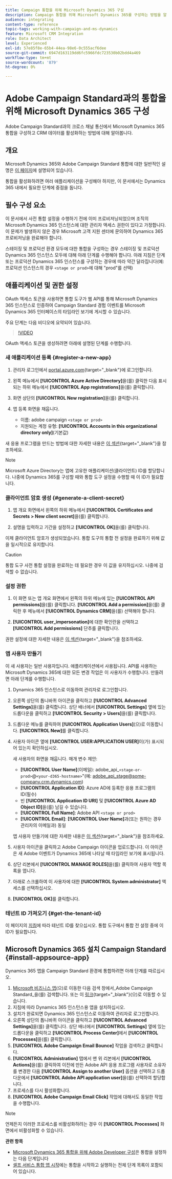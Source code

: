 ```yaml
---
title: Campaign 통합을 위해 Microsoft Dynamics 365 구성
description: Campaign 통합을 위해 Microsoft Dynamics 365를 구성하는 방법을 알아봅니다.
audience: integrating
content-type: reference
topic-tags: working-with-campaign-and-ms-dynamics
feature: Microsoft CRM Integration
role: Data Architect
level: Experienced
exl-id: 57e85f8e-65b4-44ea-98e6-0c555acf6dee
source-git-commit: 6947d163119dd6fc5966fdc723530b02bdd4a469
workflow-type: tm+mt
source-wordcount: '879'
ht-degree: 0%

---
```


# Adobe Campaign Standard과의 통합을 위해 Microsoft Dynamics 365 구성

Adobe Campaign Standard과의 크로스 채널 통신에서 Microsoft Dynamics 365 통합을 구성하고 CRM 데이터를 활성화하는 방법에 대해 알아봅니다.

## 개요

Microsoft Dynamics 365와 Adobe Campaign Standard 통합에 대한 일반적인 설명은 [이 페이지](../../integrating/using/d365-acs-get-started.md)에 설명되어 있습니다.

통합을 활성화하려면 여러 애플리케이션을 구성해야 하지만, 이 문서에서는 Dynamics 365 내에서 필요한 단계에 중점을 둡니다.

## 필수 구성 요소

이 문서에서 사전 통합 설정을 수행하기 전에 이미 프로비저닝되었으며 조직의 Microsoft Dynamics 365 인스턴스에 대한 관리자 액세스 권한이 있다고 가정합니다.  이 문제가 발생하지 않은 경우 Microsoft 고객 지원 센터에 문의하여 Dynamics 365 프로비저닝을 완료해야 합니다.

스테이징 및 프로덕션 환경 모두에 대한 통합을 구성하는 경우 스테이징 및 프로덕션 Dynamics 365 인스턴스 모두에 대해 아래 단계를 수행해야 합니다. 아래 지침은 단계 또는 프로덕션 Dynamics 365 인스턴스를 구성하는 경우에 따라 약간 달라집니다(예: 프로덕션 인스턴스의 경우 `<stage or prod>`에 대해 &quot;prod&quot;를 선택)

## 애플리케이션 및 권한 설정

OAuth 액세스 토큰을 사용하면 통합 도구가 웹 API를 통해 Microsoft Dynamics 365 인스턴스로 인증하여 Campaign Standard 경험 이벤트를 Microsoft Dynamics 365 인터페이스의 타임라인 보기에 게시할 수 있습니다.

주요 단계는 다음 비디오에 요약되어 있습니다.

>[!VIDEO](https://video.tv.adobe.com/v/27637)

OAuth 액세스 토큰을 생성하려면 아래에 설명된 단계를 수행합니다.

### 새 애플리케이션 등록 {#register-a-new-app}

1. 관리자 로그인에서 [portal.azure.com](https://portal.azure.com){target="_blank"}에 로그인합니다.

1. 왼쪽 메뉴에서 **[!UICONTROL Azure Active Directory]**&#x200B;을(를) 클릭한 다음 표시되는 하위 메뉴에서 **[!UICONTROL App registrations]**&#x200B;을(를) 클릭합니다.

1. 화면 상단의 **[!UICONTROL New registration]**&#x200B;을(를) 클릭합니다.

1. 앱 등록 화면을 채웁니다.

   * 이름: adobe campaign `<stage or prod>`
   * 지원되는 계정 유형: **[!UICONTROL Accounts in this organizational directory only]**(기본값)

새 응용 프로그램을 만드는 방법에 대한 자세한 내용은 [이 섹션](https://docs.microsoft.com/en-us/azure/active-directory/develop/quickstart-register-app){target="_blank"}을 참조하세요.

>[!NOTE]
>
>Microsoft Azure Directory는 앱에 고유한 애플리케이션(클라이언트) ID를 할당합니다. 나중에 Dynamics 365를 구성할 때와 통합 도구 설정을 수행할 때 이 ID가 필요합니다.

### 클라이언트 암호 생성 {#generate-a-client-secret}

1. 앱 개요 화면에서 왼쪽의 하위 메뉴에서 **[!UICONTROL Certificates and Secrets > New client secret]**&#x200B;을(를) 클릭합니다.

1. 설명을 입력하고 기간을 설정하고 **[!UICONTROL OK]**&#x200B;을(를) 클릭합니다.

이제 클라이언트 암호가 생성되었습니다. 통합 도구의 통합 전 설정을 완료하기 위해 값을 일시적으로 유지합니다.

>[!CAUTION]
>
>통합 도구 사전 통합 설정을 완료하는 데 필요한 경우 이 값을 유지하십시오. 나중에 검색할 수 없습니다.


### 설정 권한

1. 이 화면 또는 앱 개요 화면에서 왼쪽의 하위 메뉴에 있는 **[!UICONTROL API permissions]**&#x200B;을(를) 클릭합니다.  **[!UICONTROL Add a permission]**&#x200B;을(를) 클릭한 후 메뉴에서 **[!UICONTROL Dynamics CRM]**&#x200B;을(를) 선택해야 합니다.

1. **[!UICONTROL user_impersonation]**&#x200B;에 대한 확인란을 선택하고 **[!UICONTROL Add permissions]** 단추를 클릭합니다.

권한 설정에 대한 자세한 내용은 [이 섹션](https://docs.microsoft.com/en-us/azure/active-directory/develop/quickstart-configure-app-access-web-apis#add-permissions-to-access-web-apis){target="_blank"}을 참조하세요.

### 앱 사용자 만들기

이 새 사용자는 일반 사용자입니다. 애플리케이션에서 사용됩니다. API를 사용하는 Microsoft Dynamics 365에 대한 모든 변경 작업은 이 사용자가 수행합니다. 만들려면 아래 단계를 수행합니다.

1. Dynamics 365 인스턴스로 이동하여 관리자로 로그인합니다.

1. 오른쪽 상단의 톱니바퀴 아이콘을 클릭하고 **[!UICONTROL Advanced Settings]**&#x200B;을(를) 클릭합니다. 상단 배너에서 **[!UICONTROL Settings]** 옆에 있는 드롭다운을 클릭하고 **[!UICONTROL Security > Users]**&#x200B;을(를) 클릭합니다.

1. 드롭다운 메뉴를 클릭하여 **[!UICONTROL Application Users]**(으)로 이동합니다. **[!UICONTROL New]**&#x200B;를 클릭합니다.

1. 사용자 아이콘 옆에 **[!UICONTROL USER:APPLICATION USER]**&#x200B;이(가) 표시되어 있는지 확인하십시오.

   새 사용자의 화면을 채웁니다.  매개 변수 제안:

   * **[!UICONTROL User Name]**(이메일): adobe_api_`<stage-or-prod>`@`<your-d365-hostname>`&quot;(예: adobe_api_stage@some-company.crm.dynamics.com)
   * **[!UICONTROL Application ID]**: Azure AD에 등록한 응용 프로그램의 ID(필수)
   * 빈 **[!UICONTROL Application ID URI]** 및 **[!UICONTROL Azure AD Object ID]**&#x200B;을(를) 남길 수 있습니다.
   * **[!UICONTROL Full Name]**: Adobe API `<stage or prod>`
   * **[!UICONTROL Email]**: **[!UICONTROL User Name]**&#x200B;과(또는 원하는 경우 관리자의 이메일과) 동일

   앱 사용자 만들기에 대한 자세한 내용은 [이 섹션](https://docs.microsoft.com/en-gb/power-platform/admin/create-users-assign-online-security-roles#create-an-application-user){target="_blank"}을 참조하세요.

1. 사용자 아이콘을 클릭하고 Adobe Campaign 아이콘을 업로드합니다. 이 아이콘은 새 Adobe 이벤트가 Dynamics 365에 나타날 때 타임라인 보기에 표시됩니다.

1. 상단 리본에서 **[!UICONTROL MANAGE ROLES]**&#x200B;을(를) 클릭하여 사용자 역할 목록을 엽니다.

1. 아래로 스크롤하여 이 사용자에 대한 **[!UICONTROL System administrator]** 액세스를 선택하십시오.

1. **[!UICONTROL OK]**&#x200B;를 클릭합니다.

### 테넌트 ID 가져오기 {#get-the-tenant-id}

이 페이지의 [지침](https://docs.microsoft.com/en-us/onedrive/find-your-office-365-tenant-id)에 따라 테넌트 ID를 찾으십시오.  통합 도구에서 통합 전 설정 중에 이 ID가 필요합니다.

## Microsoft Dynamics 365 설치 Campaign Standard {#install-appsource-app}

Dynamics 365 앱을 Campaign Standard 환경에 통합하려면 아래 단계를 따르십시오.

1. [Microsoft 비즈니스 앱](https://appsource.microsoft.com/en-us/marketplace/apps)(으)로 이동한 다음 검색 창에서_Adobe Campaign Standard_을(를) 검색합니다.
또는 이 [링크](https://appsource.microsoft.com/en-us/product/dynamics-365/adobe.adobe_campaign_d365?tab=Overview){target="_blank"}(으)로 이동할 수 있습니다.
1. 지침에 따라 Dynamics 365 인스턴스용 앱을 설치하십시오.
1. 설치가 완료되면 Dynamics 365 인스턴스로 이동하여 관리자로 로그인합니다.
1. 오른쪽 상단의 톱니바퀴 아이콘을 클릭하고 **[!UICONTROL Advanced Settings]**&#x200B;을(를) 클릭합니다. 상단 배너에서 **[!UICONTROL Settings]** 옆에 있는 드롭다운을 클릭하고 **[!UICONTROL Process Center]**&#x200B;에서 **[!UICONTROL Processes]**&#x200B;을(를) 클릭합니다.
1. **[!UICONTROL Adobe Campaign Email Bounce]** 작업을 검색하고 클릭합니다.
1. **[!UICONTROL Administration]** 탭에서 맨 위 리본에서 **[!UICONTROL Actions]**&#x200B;을(를) 클릭하여 이전에 만든 Adobe API 응용 프로그램 사용자로 소유자를 변경한 다음 **[!UICONTROL Assign to another User]** 옵션을 선택하고 드롭다운에서 **[!UICONTROL Adobe API application user]**&#x200B;을(를) 선택하여 할당합니다.
1. 프로세스를 다시 활성화합니다.
1. **[!UICONTROL Adobe Campaign Email Click]** 작업에 대해서도 동일한 작업을 수행합니다.

>[!NOTE]
>
>언제든지 이러한 프로세스를 비활성화하려는 경우 이 **[!UICONTROL Processes]** 화면에서 비활성화할 수 있습니다.

**관련 항목**

* [Microsoft Dynamics 365 통합을 위해 Adobe Developer 구성](../../integrating/using/d365-acs-configure-adobe-io.md)은 통합을 설정하는 다음 단계입니다
* [셀프 서비스 통합 앱 시작](../../integrating/using/d365-acs-self-service-app-quick-start-guide.md)에는 통합을 시작하고 실행하는 전체 단계 목록이 포함되어 있습니다.
